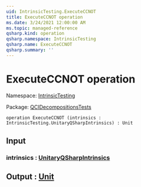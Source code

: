 ```yaml
---
uid: IntrinsicTesting.ExecuteCCNOT
title: ExecuteCCNOT operation
ms.date: 3/24/2021 12:00:00 AM
ms.topic: managed-reference
qsharp.kind: operation
qsharp.namespace: IntrinsicTesting
qsharp.name: ExecuteCCNOT
qsharp.summary: ''
---
```


# ExecuteCCNOT operation

Namespace: [IntrinsicTesting](xref:IntrinsicTesting)

Package: [QCIDecompositionsTests](https://nuget.org/packages/QCIDecompositionsTests)




```qsharp
operation ExecuteCCNOT (intrinsics : IntrinsicTesting.UnitaryQSharpIntrinsics) : Unit
```


## Input

### intrinsics : [UnitaryQSharpIntrinsics](xref:IntrinsicTesting.UnitaryQSharpIntrinsics)





## Output : [Unit](xref:microsoft.quantum.lang-ref.unit)

